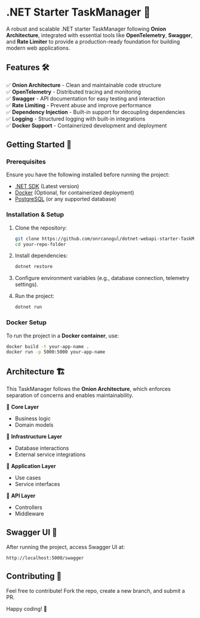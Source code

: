 # .NET Starter TaskManager 🚀

A robust and scalable .NET starter TaskManager following **Onion Architecture**, integrated with essential tools like **OpenTelemetry**, **Swagger**, and **Rate Limiter** to provide a production-ready foundation for building modern web applications.

## Features 🛠️

✅ **Onion Architecture** - Clean and maintainable code structure  
✅ **OpenTelemetry** - Distributed tracing and monitoring  
✅ **Swagger** - API documentation for easy testing and interaction  
✅ **Rate Limiting** - Prevent abuse and improve performance  
✅ **Dependency Injection** - Built-in support for decoupling dependencies  
✅ **Logging** - Structured logging with built-in integrations  
✅ **Docker Support** - Containerized development and deployment  

## Getting Started 🚀

### **Prerequisites**
Ensure you have the following installed before running the project:
- [.NET SDK](https://dotnet.microsoft.com/download) (Latest version)
- [Docker](https://www.docker.com/get-started) (Optional, for containerized deployment)
- [PostgreSQL](https://www.postgresql.org/) (or any supported database)

### **Installation & Setup**
1. Clone the repository:
   ```sh
   git clone https://github.com/onrcanogul/dotnet-webapi-starter-TaskManager.git
   cd your-repo-folder
   ```

2. Install dependencies:
   ```sh
   dotnet restore
   ```

3. Configure environment variables (e.g., database connection, telemetry settings).

4. Run the project:
   ```sh
   dotnet run
   ```

### **Docker Setup**
To run the project in a **Docker container**, use:
```sh
docker build -t your-app-name .
docker run -p 5000:5000 your-app-name
```

## Architecture 🏗️

This TaskManager follows the **Onion Architecture**, which enforces separation of concerns and enables maintainability.

📂 **Core Layer**  
- Business logic  
- Domain models  

📂 **Infrastructure Layer**  
- Database interactions  
- External service integrations  

📂 **Application Layer**  
- Use cases  
- Service interfaces  

📂 **API Layer**  
- Controllers  
- Middleware  

## Swagger UI 📖
After running the project, access Swagger UI at:
```
http://localhost:5000/swagger
```


## Contributing 🤝
Feel free to contribute! Fork the repo, create a new branch, and submit a PR.

Happy coding! 🎯
